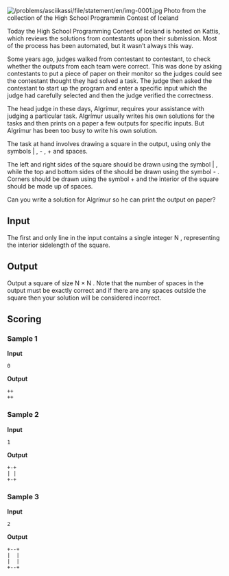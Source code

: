 ![/problems/asciikassi/file/statement/en/img-0001.jpg](https://open.kattis.com/problems/asciikassi/file/statement/en/img-0001.jpg)
Photo from the collection of the High School Programmin
Contest of Iceland

Today the High School Programming Contest of Iceland is
hosted on Kattis, which reviews the solutions from contestants
upon their submission. Most of the process has been automated,
but it wasn’t always this way.

Some years ago, judges walked from contestant to contestant,
to check whether the outputs from each team were correct. This
was done by asking contestants to put a piece of paper on their
monitor so the judges could see the contestant thought they had
solved a task. The judge then asked the contestant to start up
the program and enter a specific input which the judge had
carefully selected and then the judge verified the
correctness.

The head judge in these days, Algrímur, requires your
assistance with judging a particular task. Algrímur usually
writes his own solutions for the tasks and then prints on a
paper a few outputs for specific inputs. But Algrímur has been
too busy to write his own solution.

The task at hand involves drawing a square in the output,
using only the symbols | , - , + and spaces.

The left and right sides of the square should be drawn using
the symbol | , while the top and
bottom sides of the should be drawn using the symbol - . Corners should be drawn using the symbol + and the interior of the square
should be made up of spaces.

Can you write a solution for Algrímur so he can print the
output on paper?

## Input
The first and only line in the input contains a single
integer N , representing
the interior sidelength of the square.

## Output
Output a square of size N
× N . Note that the number of spaces in the output
must be exactly correct and if there are any spaces outside the
square then your solution will be considered incorrect.

## Scoring
### Sample 1
**Input**
```text
0
```
**Output**
```text
++
++
```

### Sample 2
**Input**
```text
1
```
**Output**
```text
+-+
| |
+-+
```

### Sample 3
**Input**
```text
2
```
**Output**
```text
+--+
|  |
|  |
+--+
```
